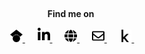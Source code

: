 <h2 align='center'></h2>

<p align="center">
  <b>Find me on</b>&nbsp;&nbsp;&nbsp;&nbsp;&nbsp;
</p>

<p align="center">
  
  <a href="https://scholar.google.com/citations?hl=en&user=EHeD3JIAAAAJ">
    <img src="images/Simpleicons-Team-Simple-Google-scholar.512.png" width="20px"/>
  </a>&nbsp;&nbsp;&nbsp;&nbsp;  
  
  <a href="https://www.linkedin.com/in/konstantinos-nikoletos/">
    <img src="./images/linkedin-in-brands.svg" width="20px"/>
  </a>&nbsp;&nbsp;&nbsp;&nbsp;  
  
  <a href="https://nikoletos-k.github.io/">
    <img src="./images/globe-solid.svg" width="20px"/>
  </a>&nbsp;&nbsp;&nbsp;&nbsp;  
  
  <a href="mailto:nikoletos.kon@gmail.com/">
    <img src="./images/envelope-regular.svg" width="20px"/>
  </a>&nbsp;&nbsp;&nbsp;&nbsp;  
  
  <a href="https://www.kaggle.com/nikoletosk/">
    <img src="./images/kaggle.svg" width="20px"/>
  </a>&nbsp;&nbsp;&nbsp;&nbsp;  
  
</p>

<h2 align='center'></h2>
